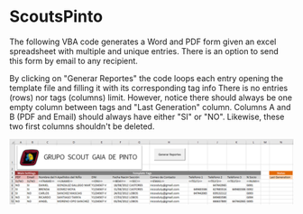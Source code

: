 # ScoutsPinto
The following VBA code generates a Word and PDF form given an excel spreadsheet with multiple and unique entries. There is an option to send this form by email to any recipient.

By clicking on "Generar Reportes" the code loops each entry opening the template file and filling it with its corresponding tag info
There is no entries (rows) nor tags (columns) limit. However, notice there should always be one empty column between tags and "Last Generation" column.
Columns A and B (PDF and Email) should always have either "SI" or "NO". Likewise, these two first columns shouldn't be deleted. 

![](Images/main.png)


